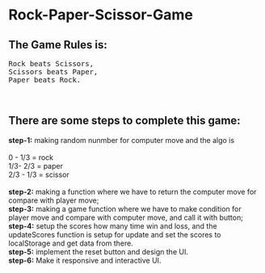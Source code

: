 ﻿# Rock-Paper-Scissor-Game

<h2> <b>The Game Rules is:</b></h2>
<pre>
Rock beats Scissors,
Scissors beats Paper,
Paper beats Rock.
</pre>
</br>
<h2>There are some steps to complete this game:</h2>

**step-1:** making random nunmber for computer move and the algo is </br>
</br>
        0 - 1/3 = rock
        </br>
        1/3- 2/3 = paper
        </br>
        2/3 - 1/3 = scissor
        </br>
</br>
**step-2:** making a function where we have to return the computer move for compare with player move;
</br>
**step-3:** making a game function where we have to make condition for player move and compare with computer move, and call it with button;
</br>
**step-4:** setup the scores how many time win and loss, and the updateScores function is setup for update and set the scores to localStorage and get data from there.
</br>
**step-5:** implement the reset button and design the UI.
</br>
**step-6:** Make it responsive and interactive UI.

